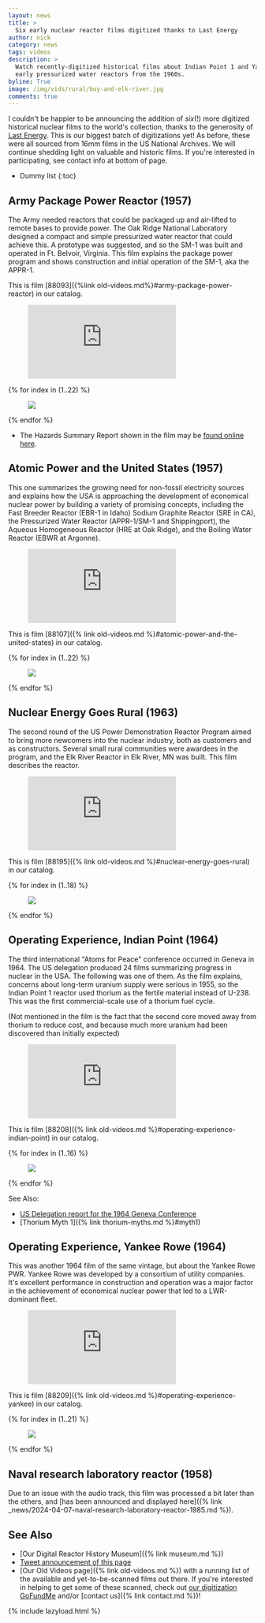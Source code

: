 ```yaml
---
layout: news
title: >
  Six early nuclear reactor films digitized thanks to Last Energy
author: nick
category: news
tags: videos
description: >
  Watch recently-digitized historical films about Indian Point 1 and Yankee Rowe
  early pressurized water reactors from the 1960s.
byline: True
image: /img/vids/rural/boy-and-elk-river.jpg
comments: true
---
```


<div class="row">

<div class="col-md-8" markdown="1">

I couldn't be happier to be announcing the addition of _six_(!) more digitized
historical nuclear films to the world's collection, thanks to the generosity of
[Last Energy](https://www.lastenergy.com/). This is our biggest batch of
digitizations yet! As before, these were all sourced from 16mm films in
the US National Archives. We will continue shedding light on valuable and
historic films. If you're interested in participating, see contact info at
bottom of page.

<!-- prettier-ignore -->
- Dummy list
{:toc}

## Army Package Power Reactor (1957)

The Army needed reactors that could be packaged up and air-lifted to remote
bases to provide power. The Oak Ridge National Laboratory designed a compact and
simple pressurized water reactor that could achieve this. A prototype was
suggested, and so the SM-1 was built and operated in Ft. Belvoir, Virginia. This
film explains the package power program and shows construction and initial
operation of the SM-1, aka the APPR-1.

This is film [88093]({%link old-videos.md%}#army-package-power-reactor) in our catalog.

<figure>
<div class="ratio ratio-16x9">
<iframe src="https://www.youtube.com/embed/4NH2AUAnzf8?si=2xihJZqYBvU1H36k"
title="YouTube video player" frameborder="0" allow="accelerometer; autoplay;
clipboard-write; encrypted-media; gyroscope; picture-in-picture; web-share"
allowfullscreen></iframe>
</div>
</figure>

</div>
</div>

<div class="row">
<div class="col-md-12" markdown="1">

<div class="row">
 {% for index in (1..22) %} 
  <div class="col col-3 col-sm-4 col-xs-2 col-md-2 col-lg-2 col-xl-2 p-0">
    <figure class="figure p-0 m-0">
      <a
        href="/img/vids/army/434_18_army-{{index| prepend: '00' | slice: -2, 2 }}.jpg"
      >
        <img
          src="/img/vids/army/434_18_army-{{index | prepend: '00' | slice: -2, 2 }}.jpg"
          class="img-fluid p-0"
        />
      </a>
    </figure>
  </div>
 {% endfor %}
  </div>
</div>
</div>

<div class="row">
<div class="col-md-8" markdown="1">

- The Hazards Summary Report shown in the film may be [found online
  here](https://www.osti.gov/biblio/1089149).

## Atomic Power and the United States (1957)

This one summarizes the growing need for non-fossil electricity sources and
explains how the USA is approaching the development of economical nuclear power
by building a variety of promising concepts, including the Fast Breeder Reactor
(EBR-1 in Idaho) Sodium Graphite Reactor (SRE in CA), the Pressurized Water
Reactor (APPR-1/SM-1 and Shippingport), the Aqueous Homogeneous Reactor (HRE at
Oak Ridge), and the Boiling Water Reactor (EBWR at Argonne).

<figure>
<div class="ratio ratio-16x9">
<iframe src="https://www.youtube.com/embed/Zukgzn47_ec?si=fgXbqlzqCc23wHFz"
title="YouTube video player" frameborder="0" allow="accelerometer; autoplay;
clipboard-write; encrypted-media; gyroscope; picture-in-picture; web-share"
allowfullscreen></iframe>
</div>
</figure>

This is film [88107]({% link old-videos.md %}#atomic-power-and-the-united-states) in our catalog.

</div>
</div>
<div class="row">
<div class="col-md-12" markdown="1">

<div class="row">
 {% for index in (1..22) %} 
  <div class="col col-3 col-sm-4 col-xs-2 col-md-2 col-lg-2 col-xl-2 p-0">
    <figure class="figure p-0 m-0">
      <a
        href="/img/vids/atom_usa/434_48_usa-{{index| prepend: '00' | slice: -2, 2 }}.jpg"
      >
        <img
          src="/img/vids/atom_usa/434_48_usa-{{index | prepend: '00' | slice: -2, 2 }}.jpg"
          class="img-fluid p-0"
        />
      </a>
    </figure>
  </div>
 {% endfor %}
  </div>
</div>
</div>

<div class="row">
<div class="col-md-8" markdown="1">

## Nuclear Energy Goes Rural (1963)

The second round of the US Power Demonstration Reactor Program aimed to bring
more newcomers into the nuclear industry, both as customers and as constructors.
Several small rural communities were awardees in the program, and the Elk River
Reactor in Elk River, MN was built. This film describes the reactor.

<figure>
<div class="ratio ratio-16x9">
<iframe src="https://www.youtube.com/embed/Dft1fPWFgD8?si=kCsGL8gFksX_ZF8c"
title="YouTube video player" frameborder="0" allow="accelerometer; autoplay;
clipboard-write; encrypted-media; gyroscope; picture-in-picture; web-share"
allowfullscreen></iframe>
</div>
</figure>

This is film [88195]({% link old-videos.md %}#nuclear-energy-goes-rural) in our catalog.

</div>
</div>
<div class="row">
<div class="col-md-12" markdown="1">

<div class="row">
 {% for index in (1..18) %} 
  <div class="col col-3 col-sm-4 col-xs-2 col-md-2 col-lg-2 col-xl-2 p-0">
    <figure class="figure p-0 m-0">
      <a
        href="/img/vids/rural/434_225_rural-{{index| prepend: '00' | slice: -2, 2 }}.jpg"
      >
        <img
          src="/img/vids/rural/434_225_rural-{{index | prepend: '00' | slice: -2, 2 }}.jpg"
          class="img-fluid p-0"
        />
      </a>
    </figure>
  </div>
 {% endfor %}
  </div>
</div>
</div>

<div class="row">
<div class="col-md-8" markdown="1">

## Operating Experience, Indian Point (1964)

The third international "Atoms for Peace" conference occurred in Geneva in 1964.
The US delegation produced 24 films summarizing progress in nuclear in the USA.
The following was one of them. As the film explains, concerns about long-term
uranium supply were serious in 1955, so the Indian Point 1 reactor used thorium
as the fertile material instead of U-238. This was the first commercial-scale
use of a thorium fuel cycle.

(Not mentioned in the film is the fact that the second core moved away from
thorium to reduce cost, and because much more uranium had been discovered than
initially expected)

<figure>
<div class="ratio ratio-16x9">
<iframe src="https://www.youtube.com/embed/1sWqmPyoYxw?si=T0kSNzrpG7zFSALm"
title="YouTube video player" frameborder="0" allow="accelerometer; autoplay;
clipboard-write; encrypted-media; gyroscope; picture-in-picture; web-share"
allowfullscreen></iframe>
</div>
</figure>

This is film [88208]({% link old-videos.md %}#operating-experience-indian-point)
in our catalog.

</div>
</div>
<div class="row">
<div class="col-md-12" markdown="1">

<div class="row">
 {% for index in (1..16) %} 
  <div class="col col-3 col-sm-4 col-xs-2 col-md-2 col-lg-2 col-xl-2 p-0">
    <figure class="figure p-0 m-0">
      <a
        href="/img/vids/indianpoint/434_242_indianpoint-{{index| prepend: '00' | slice: -2, 2 }}.jpg"
      >
        <img
          src="/img/vids/indianpoint/434_242_indianpoint-{{index | prepend: '00' | slice: -2, 2 }}.jpg"
          class="img-fluid p-0"
        />
      </a>
    </figure>
  </div>
 {% endfor %}
  </div>
</div>
</div>

<div class="row">
<div class="col-md-8" markdown="1">

See Also:

- [US Delegation report for the 1964 Geneva
  Conference](https://www.osti.gov/biblio/4889610)
- [Thorium Myth 1]({% link thorium-myths.md %}#myth1)

## Operating Experience, Yankee Rowe (1964)

This was another 1964 film of the same vintage, but about the Yankee Rowe PWR.
Yankee Rowe was developed by a consortium of utility companies. It's excellent
performance in construction and operation was a major factor in the achievement
of economical nuclear power that led to a LWR-dominant fleet.

<figure>
<div class="ratio ratio-16x9">
<iframe src="https://www.youtube.com/embed/WSMGNuYIdY8?si=APmqInTDA9bjtmcx"
title="YouTube video player" frameborder="0" allow="accelerometer; autoplay;
clipboard-write; encrypted-media; gyroscope; picture-in-picture; web-share"
allowfullscreen></iframe>
</div>
</figure>

This is film [88209]({% link old-videos.md %}#operating-experience-yankee)
in our catalog.

</div>
</div>

<div class="row">
<div class="col-md-12" markdown="1">

<div class="row">
 {% for index in (1..21) %} 
  <div class="col col-3 col-sm-4 col-xs-2 col-md-2 col-lg-2 col-xl-2 p-0">
    <figure class="figure p-0 m-0">
      <a
        href="/img/vids/yankee/434_243_yankee-{{index| prepend: '00' | slice: -2, 2 }}.jpg"
      >
        <img
          src="/img/vids/yankee/434_243_yankee-{{index | prepend: '00' | slice: -2, 2 }}.jpg"
          class="img-fluid p-0"
        />
      </a>
    </figure>
  </div>
 {% endfor %}
  </div>
</div>
</div>

<div class="row">
<div class="col-md-8" markdown="1">

## Naval research laboratory reactor (1958)

Due to an issue with the audio track, this film was processed a bit later than
the others, and [has been announced and displayed
here]({% link _news/2024-04-07-naval-research-laboratory-reactor-1985.md %}).

<div class="row">
<div class="col-md-8" markdown="1">

## See Also

- [Our Digital Reactor History Museum]({% link museum.md %})
- [Tweet announcement of this page](https://twitter.com/whatisnuclear/status/1769151871045038147)
- [Our Old Videos page]({% link old-videos.md %}) with a running list of the
  available and yet-to-be-scanned films out there. If you're interested in helping
  to get some of these scanned, check out [our digitization
  GoFundMe](https://www.gofundme.com/f/the-digitization-of-old-nuclear-energy-videos)
  and/or [contact us]({% link contact.md %})!

</div>
</div>

{% include lazyload.html %}
